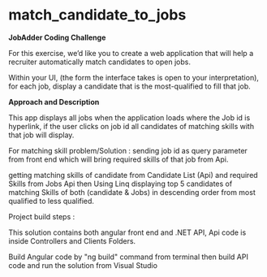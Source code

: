 # match_candidate_to_jobs

**JobAdder Coding Challenge**

For this exercise, we’d like you to create a web application that will help a recruiter automatically match candidates to open jobs.

Within your UI, (the form the interface takes is open to your interpretation), for each job, display a candidate that is the most-qualified to fill that job.

**Approach and Description**

This app displays all jobs when the application loads where the Job id is hyperlink, if the user clicks on job id all candidates of matching skills with that job will display.

For matching skill problem/Solution :  sending job id as query parameter from front end which will bring required skills of that job  from Api.

getting matching skills of candidate from Candidate List (Api) and required Skills from Jobs Api 
then Using Linq displaying top 5 candidates of matching Skills of both (candidate & Jobs) in descending order from most qualified to less qualified.


Project build steps :

This solution contains both angular front end and .NET API,  Api code is inside Controllers and Clients Folders.

Build Angular code by "ng build" command from terminal
then build API code and run the solution from Visual Studio
